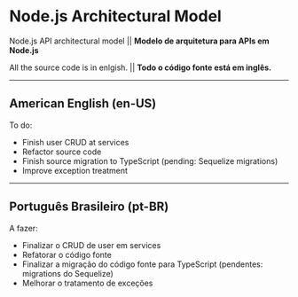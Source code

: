 # Node.js Architectural Model
Node.js API architectural model || **Modelo de arquitetura para APIs em Node.js**

All the source code is in enlgish. || **Todo o código fonte está em inglês.**

---

## American English (en-US)
To do:
- Finish user CRUD at services
- Refactor source code
- Finish source migration to TypeScript (pending: Sequelize migrations)
- Improve exception treatment

---

## Português Brasileiro (pt-BR)
A fazer:
- Finalizar o CRUD de user em services
- Refatorar o código fonte
- Finalizar a migração do código fonte para TypeScript (pendentes: migrations do Sequelize)
- Melhorar o tratamento de exceções
